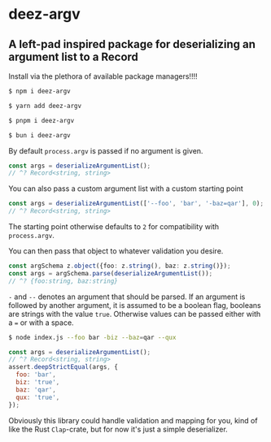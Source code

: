 # deez-argv

## A left-pad inspired package for deserializing an argument list to a Record

Install via the plethora of available package managers!!!!

```bash
$ npm i deez-argv
```
```bash
$ yarn add deez-argv
```
```bash
$ pnpm i deez-argv
```
```bash
$ bun i deez-argv
```


By default `process.argv` is passed if no argument is given.

```ts
const args = deserializeArgumentList();
// ^? Record<string, string>
```

You can also pass a custom argument list with a custom starting point

```ts
const args = deserializeArgumentList(['--foo', 'bar', '-baz=qar'], 0);
// ^? Record<string, string>
```

The starting point otherwise defaults to `2` for compatibility with `process.argv`.

You can then pass that object to whatever validation you desire.

```ts
const argSchema z.object({foo: z.string(), baz: z.string()});
const args = argSchema.parse(deserializeArgumentList());
// ^? {foo:string, baz:string}
```

`-` and `--` denotes an argument that should be parsed.
If an argument is followed by another argument, it is assumed to be a boolean flag, booleans are strings with the value `true`.
Otherwise values can be passed either with a `=` or with a space.

```bash
$ node index.js --foo bar -biz --baz=qar --qux
```

```js
const args = deserializeArgumentList();
// ^? Record<string, string>
assert.deepStrictEqual(args, {
  foo: 'bar',
  biz: 'true',
  baz: 'qar',
  qux: 'true',
});
```

Obviously this library could handle validation and mapping for you, kind of like the Rust `Clap`-crate,
but for now it's just a simple deserializer.
